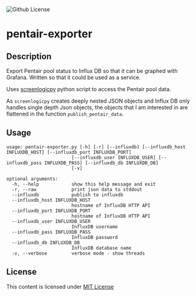
![Github License](https://img.shields.io/github/license/dacarson/WeatherFlowApi) 

# pentair-exporter

## Description
Export Pentair pool status to Influx DB so that it can be graphed with Grafana. Written so that it could be used as a service.

Uses [screenlogicpy](https://github.com/dieselrabbit/screenlogicpy) python script to access the Pentair pool data.

As `screenlogicpy` creates deeply nested JSON objects and Influx DB only handles single depth Json objects, the objects that I am interested in are flattened in the function `publish_pentair_data`.

## Usage
```
usage: pentair-exporter.py [-h] [-r] [--influxdb] [--influxdb_host INFLUXDB_HOST] [--influxdb_port INFLUXDB_PORT] 
                        [--influxdb_user INFLUXDB_USER] [--influxdb_pass INFLUXDB_PASS] [--influxdb_db INFLUXDB_DB] 
                        [-v]

optional arguments:
  -h, --help            show this help message and exit
  -r, --raw             print json data to stddout
  --influxdb            publish to influxdb
  --influxdb_host INFLUXDB_HOST
                        hostname of InfluxDB HTTP API
  --influxdb_port INFLUXDB_PORT
                        hostname of InfluxDB HTTP API
  --influxdb_user INFLUXDB_USER
                        InfluxDB username
  --influxdb_pass INFLUXDB_PASS
                        InfluxDB password
  --influxdb_db INFLUXDB_DB
                        InfluxDB database name
  -v, --verbose         verbose mode - show threads
  ````
  
  ## License

This content is licensed under [MIT License](https://opensource.org/license/mit/)
  
